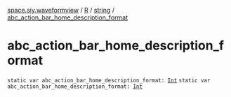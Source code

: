 [space.siy.waveformview](../../index.md) / [R](../index.md) / [string](index.md) / [abc_action_bar_home_description_format](./abc_action_bar_home_description_format.md)

# abc_action_bar_home_description_format

`static var abc_action_bar_home_description_format: `[`Int`](https://kotlinlang.org/api/latest/jvm/stdlib/kotlin/-int/index.html)
`static var abc_action_bar_home_description_format: `[`Int`](https://kotlinlang.org/api/latest/jvm/stdlib/kotlin/-int/index.html)